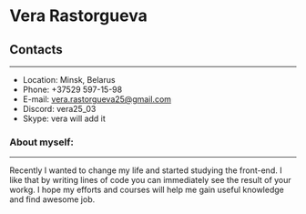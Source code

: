 # Vera Rastorgueva
## Contacts
---
* Location: Minsk, Belarus
* Phone: +37529 597-15-98
* E-mail: vera.rastorgueva25@gmail.com
* Discord: vera25_03
* Skype: vera will add it
### About myself:
---
Recently I wanted to change my life and started studying the front-end. I like that by writing lines of code you can immediately see the result of your workg. I hope my efforts and courses will help me gain useful knowledge and find awesome job.